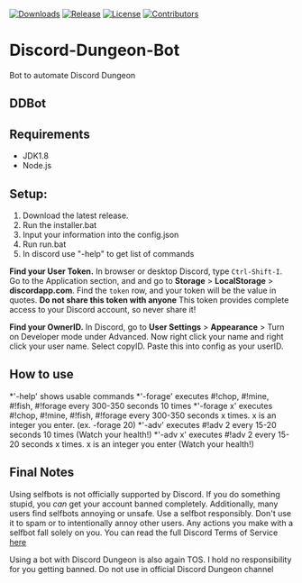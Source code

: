 [![Downloads](https://img.shields.io/github/downloads/bitsquatch/DDBot/total.svg)](https://github.com/bitsquatch/DDBot/releases/latest)
[![Release](https://img.shields.io/github/release/bitsquatch/DDBot.svg)](https://github.com/bitsquatch/DDBot/releases/latest)
[![License](https://img.shields.io/github/license/bitsquatch/DDBot.svg)](https://github.com/bitsquatch/DDBot/blob/master/LICENSE)
[![Contributors](https://img.shields.io/github/contributors/bitsquatch/DDBot.svg)](https://github.com/bitsquatch/DDBot/graphs/contributors)

# Discord-Dungeon-Bot
Bot to automate Discord Dungeon


## DDBot

## Requirements
* JDK1.8
* Node.js

## Setup:

1. Download the latest release. 
2. Run the installer.bat
3. Input your information into the config.json
4. Run run.bat
5. In discord use "-help" to get list of commands

**Find your User Token.** In browser or desktop Discord, type `Ctrl-Shift-I`. Go to the Application section, and and go to **Storage** > **LocalStorage** > **discordapp.com**. Find the `token` row, and your token will be the value in quotes. **Do not share this token with anyone** This token provides complete access to your Discord account, so never share it!

**Find your OwnerID.** In Discord, go to **User Settings** > **Appearance** > Turn on Developer mode under Advanced. Now right click your name and right click your user name. Select copyID. Paste this into config as your userID.

## How to use
*'-help' shows usable commands
*'-forage' executes #!chop, #!mine, #!fish, #!forage every 300-350 seconds 10 times
*'-forage x' executes #!chop, #!mine, #!fish, #!forage every 300-350 seconds x times. x is an integer you enter. (ex. -forage 20)
*'-adv' executes #!adv 2 every 15-20 seconds 10 times (Watch your health!)
*'-adv x' executes #!adv 2 every 15-20 seconds x times. x is an integer you enter (Watch your health!)



## Final Notes

Using selfbots is not officially supported by Discord. If you do something stupid, you _can_ get your account banned completely. Additionally, many users find selfbots annoying or unsafe. Use a selfbot responsibly. Don't use it to spam or to intentionally annoy other users. Any actions you make with a selfbot fall solely on you. You can read the full Discord Terms of Service [here](https://discordapp.com/terms)

Using a bot with Discord Dungeon is also again TOS. I hold no responsibility for you getting banned. Do not use in official Discord Dungeon channel
